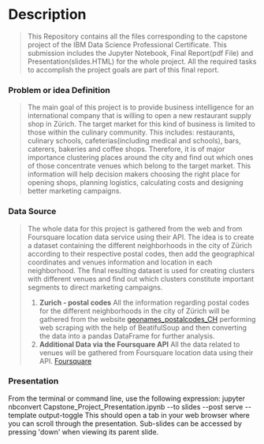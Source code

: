 # Description
> This Repository contains all the files corresponding to the capstone project of the IBM Data Science Professional Certificate. This submission includes the Jupyter Notebook, Final Report(pdf File) and Presentation(slides.HTML) for the whole project. All the required tasks to accomplish the project goals are part of this final report.

### Problem or idea Definition
> The main goal of this project is to provide business intelligence for an international company that is willing to open a new restaurant supply shop in Zürich. The target market for this kind of business is limited to those within the culinary community. This includes: restaurants, culinary schools, cafeterias(including medical and schools), bars, caterers, bakeries and coffee shops. Therefore, it is of major importance clustering places around the city and find out which ones of those concentrate venues which belong to the target market. This information will help decision makers choosing the right place for opening shops, planning logistics, calculating costs and designing better marketing campaigns.

### Data Source
> The whole data for this project is gathered from the web and from Foursquare location data service using their API. The idea is to create a dataset containing the different neighborhoods in the city of Zürich according to their respective postal codes, then add the geographical coordinates and venues information and location in each neighborhood. The final resulting dataset is used for creating clusters with different venues and find out which clusters constitute important segments to direct marketing campaigns.
>1. **Zurich - postal codes**
>All the information regarding postal codes for the different neighborhoods in the city of Zürich will be gathered from the website [geonames_postalcodes_CH](https://www.geonames.org/postal-codes/CH/ZH/zurich.html) performing web scraping with the help of BeatifulSoup and then converting the data into a pandas DataFrame for further analysis.
>2. **Additional Data via the Foursquare API**
> All the data related to venues will be gathered from Foursquare location data using their API. [Foursquare](https://foursquare.com/)
### Presentation
From the terminal or command line, use the following expression:
jupyter nbconvert Capstone_Project_Presentation.ipynb --to slides --post serve --template output-toggle
This should open a tab in your web browser where you can scroll through the presentation. Sub-slides can be accessed by pressing 'down' when viewing its parent slide.

